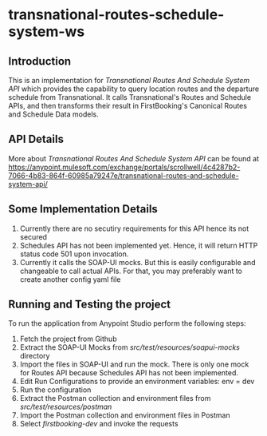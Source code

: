 # transnational-routes-schedule-system-ws


## Introduction
This is an implementation for *Transnational Routes And Schedule System API* which provides the capability to query location routes and the departure schedule from Transnational. It calls Transnational's Routes and Schedule APIs, and then transforms their result in FirstBooking's Canonical Routes and Schedule Data models.

## API Details
More about *Transnational Routes And Schedule System API* can be found at https://anypoint.mulesoft.com/exchange/portals/scrollwell/4c4287b2-7066-4b83-864f-60985a79247e/transnational-routes-and-schedule-system-api/

## Some Implementation Details
1. Currently there are no secutiry requirements for this API hence its not secured
2. Schedules API has not been implemented yet. Hence, it will return HTTP status code 501 upon invocation.
3. Currently it calls the SOAP-UI mocks. But this is easily configurable and changeable to call actual APIs. For that, you may preferably want to create another config yaml file

## Running and Testing the project
To run the application from Anypoint Studio perform the following steps:

1. Fetch the project from Github
2. Extract the SOAP-UI Mocks from *src/test/resources/soapui-mocks* directory
3. Import the files in SOAP-UI and run the mock. There is only one mock for Routes API because Schedules API has not been implemented.
4. Edit Run Configurations to provide an environment variables: env = dev
5. Run the configuration
6. Extract the Postman collection and environment files from *src/test/resources/postman*
7. Import the Postman collection and environment files in Postman
8. Select *firstbooking-dev* and invoke the requests
